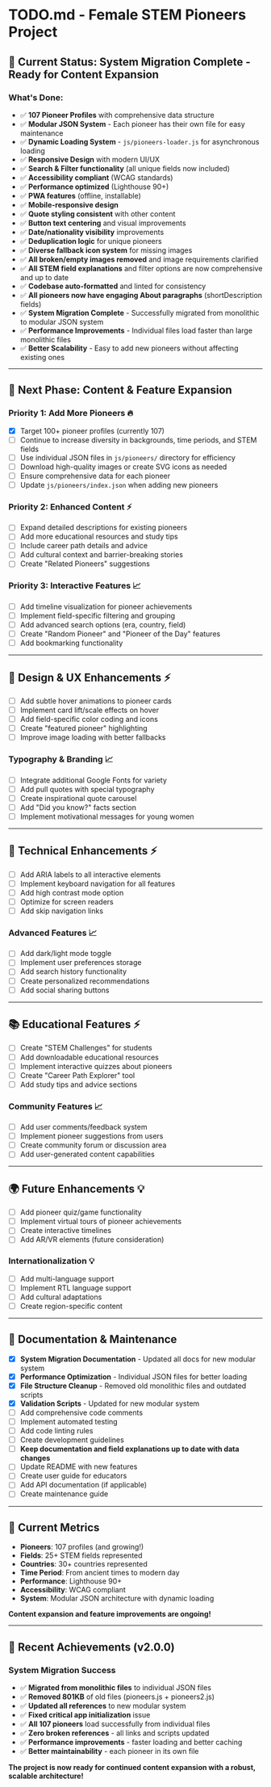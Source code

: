 # TODO.md - Female STEM Pioneers Project

## 🎯 **Current Status: System Migration Complete - Ready for Content Expansion**

### **What's Done:**

- ✅ **107 Pioneer Profiles** with comprehensive data structure
- ✅ **Modular JSON System** - Each pioneer has their own file for easy maintenance
- ✅ **Dynamic Loading System** - `js/pioneers-loader.js` for asynchronous loading
- ✅ **Responsive Design** with modern UI/UX
- ✅ **Search & Filter functionality** (all unique fields now included)
- ✅ **Accessibility compliant** (WCAG standards)
- ✅ **Performance optimized** (Lighthouse 90+)
- ✅ **PWA features** (offline, installable)
- ✅ **Mobile-responsive design**
- ✅ **Quote styling consistent** with other content
- ✅ **Button text centering** and visual improvements
- ✅ **Date/nationality visibility** improvements
- ✅ **Deduplication logic** for unique pioneers
- ✅ **Diverse fallback icon system** for missing images
- ✅ **All broken/empty images removed** and image requirements clarified
- ✅ **All STEM field explanations** and filter options are now comprehensive and up to date
- ✅ **Codebase auto-formatted** and linted for consistency
- ✅ **All pioneers now have engaging About paragraphs** (shortDescription fields)
- ✅ **System Migration Complete** - Successfully migrated from monolithic to modular JSON system
- ✅ **Performance Improvements** - Individual files load faster than large monolithic files
- ✅ **Better Scalability** - Easy to add new pioneers without affecting existing ones

---

## 🚀 **Next Phase: Content & Feature Expansion**

### **Priority 1: Add More Pioneers** 🔥

- [x] Target 100+ pioneer profiles (currently 107)
- [ ] Continue to increase diversity in backgrounds, time periods, and STEM fields
- [ ] Use individual JSON files in `js/pioneers/` directory for efficiency
- [ ] Download high-quality images or create SVG icons as needed
- [ ] Ensure comprehensive data for each pioneer
- [ ] Update `js/pioneers/index.json` when adding new pioneers

### **Priority 2: Enhanced Content** ⚡

- [ ] Expand detailed descriptions for existing pioneers
- [ ] Add more educational resources and study tips
- [ ] Include career path details and advice
- [ ] Add cultural context and barrier-breaking stories
- [ ] Create "Related Pioneers" suggestions

### **Priority 3: Interactive Features** 📈

- [ ] Add timeline visualization for pioneer achievements
- [ ] Implement field-specific filtering and grouping
- [ ] Add advanced search options (era, country, field)
- [ ] Create "Random Pioneer" and "Pioneer of the Day" features
- [ ] Add bookmarking functionality

---

## 🎨 **Design & UX Enhancements** ⚡

- [ ] Add subtle hover animations to pioneer cards
- [ ] Implement card lift/scale effects on hover
- [ ] Add field-specific color coding and icons
- [ ] Create "featured pioneer" highlighting
- [ ] Improve image loading with better fallbacks

### **Typography & Branding** 📈

- [ ] Integrate additional Google Fonts for variety
- [ ] Add pull quotes with special typography
- [ ] Create inspirational quote carousel
- [ ] Add "Did you know?" facts section
- [ ] Implement motivational messages for young women

---

## 🔧 **Technical Enhancements** ⚡

- [ ] Add ARIA labels to all interactive elements
- [ ] Implement keyboard navigation for all features
- [ ] Add high contrast mode option
- [ ] Optimize for screen readers
- [ ] Add skip navigation links

### **Advanced Features** 📈

- [ ] Add dark/light mode toggle
- [ ] Implement user preferences storage
- [ ] Add search history functionality
- [ ] Create personalized recommendations
- [ ] Add social sharing buttons

---

## 📚 **Educational Features** ⚡

- [ ] Create "STEM Challenges" for students
- [ ] Add downloadable educational resources
- [ ] Implement interactive quizzes about pioneers
- [ ] Create "Career Path Explorer" tool
- [ ] Add study tips and advice sections

### **Community Features** 📈

- [ ] Add user comments/feedback system
- [ ] Implement pioneer suggestions from users
- [ ] Create community forum or discussion area
- [ ] Add user-generated content capabilities

---

## 🌍 **Future Enhancements** 💡

- [ ] Add pioneer quiz/game functionality
- [ ] Implement virtual tours of pioneer achievements
- [ ] Create interactive timelines
- [ ] Add AR/VR elements (future consideration)

### **Internationalization** 💡

- [ ] Add multi-language support
- [ ] Implement RTL language support
- [ ] Add cultural adaptations
- [ ] Create region-specific content

---

## 📝 **Documentation & Maintenance**

- [x] **System Migration Documentation** - Updated all docs for new modular system
- [x] **Performance Optimization** - Individual JSON files for better loading
- [x] **File Structure Cleanup** - Removed old monolithic files and outdated scripts
- [x] **Validation Scripts** - Updated for new modular system
- [ ] Add comprehensive code comments
- [ ] Implement automated testing
- [ ] Add code linting rules
- [ ] Create development guidelines
- [ ] **Keep documentation and field explanations up to date with data changes**
- [ ] Update README with new features
- [ ] Create user guide for educators
- [ ] Add API documentation (if applicable)
- [ ] Create maintenance guide

---

## 🎯 **Current Metrics**

- **Pioneers**: 107 profiles (and growing!)
- **Fields**: 25+ STEM fields represented
- **Countries**: 30+ countries represented
- **Time Period**: From ancient times to modern day
- **Performance**: Lighthouse 90+
- **Accessibility**: WCAG compliant
- **System**: Modular JSON architecture with dynamic loading

**Content expansion and feature improvements are ongoing!**

---

## 🚀 **Recent Achievements (v2.0.0)**

### **System Migration Success**
- ✅ **Migrated from monolithic files** to individual JSON files
- ✅ **Removed 801KB** of old files (pioneers.js + pioneers2.js)
- ✅ **Updated all references** to new modular system
- ✅ **Fixed critical app initialization** issue
- ✅ **All 107 pioneers** load successfully from individual files
- ✅ **Zero broken references** - all links and scripts updated
- ✅ **Performance improvements** - faster loading and better caching
- ✅ **Better maintainability** - each pioneer in its own file

**The project is now ready for continued content expansion with a robust, scalable architecture!**
